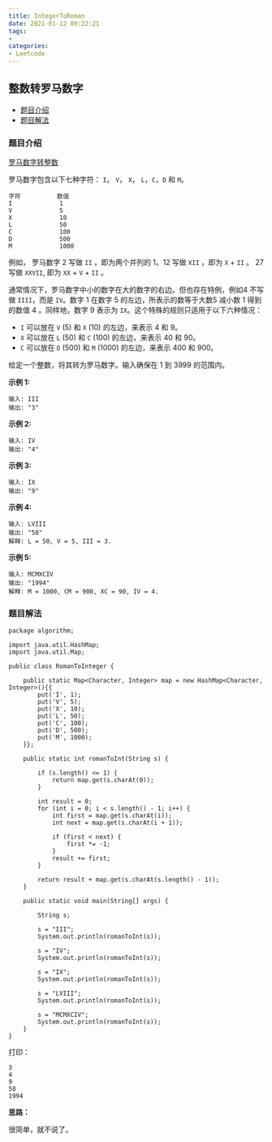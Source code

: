 ```yaml
---
title: IntegerToRoman
date: 2021-01-12 09:22:21
tags:
- 
categories:
- Leetcode 
---
```




## 整数转罗马数字

- [题目介绍](https://yangtzeshore.github.io/2021/01/12/RomanToInteger/#题目介绍)
- [题目解法](https://yangtzeshore.github.io/2021/01/12/RomanToInteger/#题目解法)

### 题目介绍

[罗马数字转整数](https://leetcode-cn.com/problems/roman-to-integer/)

罗马数字包含以下七种字符： `I`， `V`， `X`， `L`，`C`，`D` 和 `M`。

```
字符          数值
I             1
V             5
X             10
L             50
C             100
D             500
M             1000
```

例如， 罗马数字 2 写做 `II` ，即为两个并列的 1。12 写做 `XII` ，即为 `X` + `II` 。 27 写做 `XXVII`, 即为 `XX` + `V` + `II` 。

通常情况下，罗马数字中小的数字在大的数字的右边。但也存在特例，例如4 不写做 `IIII`，而是 `IV`。数字 1 在数字 5 的左边，所表示的数等于大数5 减小数 1 得到的数值 4 。同样地，数字 9 表示为 `IX`。这个特殊的规则只适用于以下六种情况：

- `I` 可以放在 `V` (5) 和 `X` (10) 的左边，来表示 4 和 9。
- `X` 可以放在 `L` (50) 和 `C` (100) 的左边，来表示 40 和 90。
- `C` 可以放在 `D` (500) 和 `M` (1000) 的左边，来表示 400 和 900。

给定一个整数，将其转为罗马数字。输入确保在 1 到 3999 的范围内。

**示例 1:**

```
输入: III
输出: "3"
```

**示例 2:**

```
输入: IV
输出: "4"
```

**示例 3:**

```
输入: IX
输出: "9"
```

**示例 4:**

```
输入: LVIII
输出: "58"
解释: L = 50, V = 5, III = 3.
```

**示例 5:**

```
输入: MCMXCIV
输出: "1994"
解释: M = 1000, CM = 900, XC = 90, IV = 4.
```

### 题目解法

```
package algorithm;

import java.util.HashMap;
import java.util.Map;

public class RomanToInteger {

    public static Map<Character, Integer> map = new HashMap<Character, Integer>(){{
        put('I', 1);
        put('V', 5);
        put('X', 10);
        put('L', 50);
        put('C', 100);
        put('D', 500);
        put('M', 1000);
    }};

    public static int romanToInt(String s) {

        if (s.length() <= 1) {
            return map.get(s.charAt(0));
        }

        int result = 0;
        for (int i = 0; i < s.length() - 1; i++) {
            int first = map.get(s.charAt(i));
            int next = map.get(s.charAt(i + 1));

            if (first < next) {
                first *= -1;
            }
            result += first;
        }

        return result + map.get(s.charAt(s.length() - 1));
    }

    public static void main(String[] args) {

        String s;

        s = "III";
        System.out.println(romanToInt(s));

        s = "IV";
        System.out.println(romanToInt(s));

        s = "IX";
        System.out.println(romanToInt(s));

        s = "LVIII";
        System.out.println(romanToInt(s));

        s = "MCMXCIV";
        System.out.println(romanToInt(s));
    }
}
```

打印：

```
3
4
9
58
1994
```

**思路：**

很简单，就不说了。